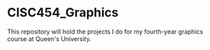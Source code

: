 # CISC454_Graphics
This repository will hold the projects I do for my fourth-year graphics course at Queen's University.

